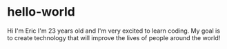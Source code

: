 # hello-world
Hi I'm Eric I'm 23 years old and I'm very excited to learn coding. My goal is to create technology that will improve the lives of people around the world!
